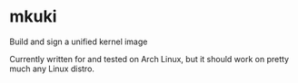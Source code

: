 # mkuki
Build and sign a unified kernel image

Currently written for and tested on Arch Linux, but it should work on pretty much any Linux distro.
